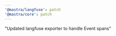 ```yaml
---
'@mastra/langfuse': patch
'@mastra/core': patch
---
```


"Updated langfuse exporter to handle Event spans"
